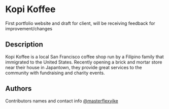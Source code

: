 # Kopi Koffee
First portfolio website and draft for client, will be receiving feedback for improvement/changes


## Description

Kopi Koffee is a local San Francisco coffee shop run by a Filipino family that immigrated to the United States. Recently opening a brick and mortar store near their house in Japantown, they provide great services to the community with fundraising and charity events. 


## Authors

Contributors names and contact info
[@masterflexyike](https://twitter.com/masterflexyike)


